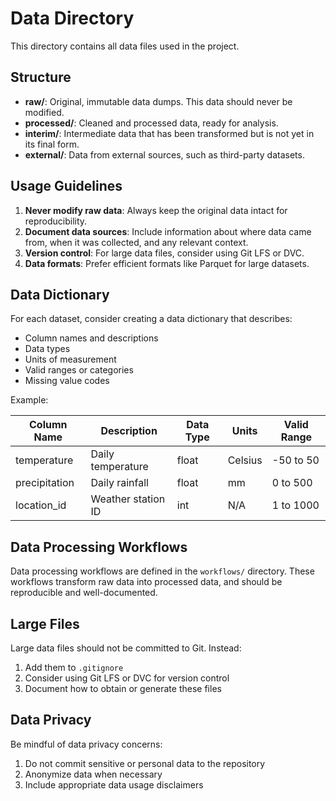 # Data Directory

This directory contains all data files used in the project.

## Structure

- **raw/**: Original, immutable data dumps. This data should never be modified.
- **processed/**: Cleaned and processed data, ready for analysis.
- **interim/**: Intermediate data that has been transformed but is not yet in its final form.
- **external/**: Data from external sources, such as third-party datasets.

## Usage Guidelines

1. **Never modify raw data**: Always keep the original data intact for reproducibility.
2. **Document data sources**: Include information about where data came from, when it was collected, and any relevant context.
3. **Version control**: For large data files, consider using Git LFS or DVC.
4. **Data formats**: Prefer efficient formats like Parquet for large datasets.

## Data Dictionary

For each dataset, consider creating a data dictionary that describes:

- Column names and descriptions
- Data types
- Units of measurement
- Valid ranges or categories
- Missing value codes

Example:

| Column Name | Description | Data Type | Units | Valid Range |
|-------------|-------------|-----------|-------|-------------|
| temperature | Daily temperature | float | Celsius | -50 to 50 |
| precipitation | Daily rainfall | float | mm | 0 to 500 |
| location_id | Weather station ID | int | N/A | 1 to 1000 |

## Data Processing Workflows

Data processing workflows are defined in the `workflows/` directory. These workflows transform raw data into processed data, and should be reproducible and well-documented.

## Large Files

Large data files should not be committed to Git. Instead:

1. Add them to `.gitignore`
2. Consider using Git LFS or DVC for version control
3. Document how to obtain or generate these files

## Data Privacy

Be mindful of data privacy concerns:

1. Do not commit sensitive or personal data to the repository
2. Anonymize data when necessary
3. Include appropriate data usage disclaimers
